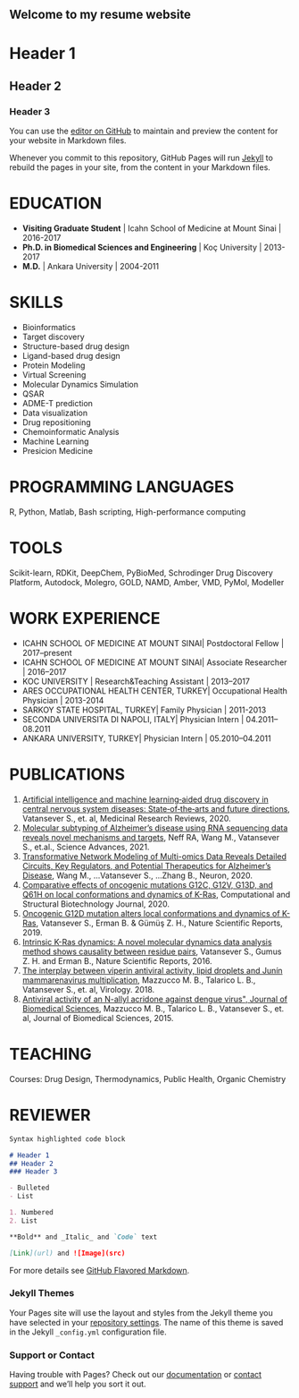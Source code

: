 ## Welcome to my resume website
# Header 1
## Header 2
### Header 3

You can use the [editor on GitHub](https://github.com/sezenv/portfolio/edit/main/README.md) to maintain and preview the content for your website in Markdown files.

Whenever you commit to this repository, GitHub Pages will run [Jekyll](https://jekyllrb.com/) to rebuild the pages in your site, from the content in your Markdown files.

# **EDUCATION**
- **Visiting Graduate Student** | Icahn School of Medicine at Mount Sinai | 2016-2017
- **Ph.D. in Biomedical Sciences and Engineering** | Koç University | 2013-2017
- **M.D.** | Ankara University | 2004-2011

# **SKILLS**
- Bioinformatics
- Target discovery
- Structure-based drug design
- Ligand-based drug design
- Protein Modeling
- Virtual Screening
- Molecular Dynamics Simulation
- QSAR
- ADME-T prediction
- Data visualization
- Drug repositioning
- Chemoinformatic Analysis
- Machine Learning
- Presicion Medicine


# **PROGRAMMING LANGUAGES**
R, Python, Matlab, Bash scripting, High-performance computing


# **TOOLS**
Scikit-learn, RDKit, DeepChem, PyBioMed, Schrodinger Drug Discovery Platform, Autodock, Molegro, GOLD, NAMD, Amber, VMD, PyMol, Modeller

# **WORK EXPERIENCE**
- ICAHN SCHOOL OF MEDICINE AT MOUNT SINAI| Postdoctoral Fellow | 2017–present
- ICAHN SCHOOL OF MEDICINE AT MOUNT SINAI| Associate Researcher | 2016–2017
- KOC UNIVERSITY | Research&Teaching Assistant | 2013–2017
- ARES OCCUPATIONAL HEALTH CENTER, TURKEY| Occupational Health Physician | 2013-2014
- SARKOY STATE HOSPITAL, TURKEY| Family Physician | 2011-2013
- SECONDA UNIVERSITA DI NAPOLI, ITALY| Physician Intern | 04.2011–08.2011
- ANKARA UNIVERSITY, TURKEY| Physician Intern | 05.2010–04.2011

# **PUBLICATIONS**
1. [Artificial intelligence and machine learning‐aided drug discovery in central nervous system diseases: State‐of‐the‐arts and future directions](https://pubmed.ncbi.nlm.nih.gov/33295676/), Vatansever S., et. al, Medicinal Research Reviews, 2020.
2. [Molecular subtyping of Alzheimer’s disease using RNA sequencing data reveals novel mechanisms and targets](https://pubmed.ncbi.nlm.nih.gov/33523961/), Neff RA, Wang M., Vatansever S., et.al., Science Advances, 2021.
3. [Transformative Network Modeling of Multi-omics Data Reveals Detailed Circuits, Key Regulators, and Potential Therapeutics for Alzheimer’s Disease](https://pubmed.ncbi.nlm.nih.gov/33238137/), Wang M., ...Vatansever S., ...Zhang B., Neuron, 2020.
4. [Comparative effects of oncogenic mutations G12C, G12V, G13D, and Q61H on local conformations and dynamics of K-Ras](https://pubmed.ncbi.nlm.nih.gov/32373288/), Computational and Structural Biotechnology Journal, 2020.
5. [Oncogenic G12D mutation alters local conformations and dynamics of K-Ras](https://pubmed.ncbi.nlm.nih.gov/31409810/), Vatansever S., Erman B. & Gümüş Z. H., Nature Scientific Reports, 2019.
6. [Intrinsic K-Ras dynamics: A novel molecular dynamics data analysis method shows causality between residue pairs](https://pubmed.ncbi.nlm.nih.gov/27845397/), Vatansever S., Gumus Z. H. and Erman B., Nature Scientific Reports, 2016.
7. [The interplay between viperin antiviral activity, lipid droplets and Junín mammarenavirus multiplication](https://pubmed.ncbi.nlm.nih.gov/29202415/), Mazzucco M. B., Talarico L. B., Vatansever S., et. al, Virology. 2018.
8. [Antiviral activity of an N-allyl acridone against dengue virus", Journal of Biomedical Sciences](https://pubmed.ncbi.nlm.nih.gov/25908170/), Mazzucco M. B., Talarico L. B., Vatansever S., et. al, Journal of Biomedical Sciences, 2015.

# **TEACHING**
Courses: Drug Design, Thermodynamics, Public Health, Organic Chemistry
# **REVIEWER**

```markdown
Syntax highlighted code block

# Header 1
## Header 2
### Header 3

- Bulleted
- List

1. Numbered
2. List

**Bold** and _Italic_ and `Code` text

[Link](url) and ![Image](src)
```

For more details see [GitHub Flavored Markdown](https://guides.github.com/features/mastering-markdown/).

### Jekyll Themes

Your Pages site will use the layout and styles from the Jekyll theme you have selected in your [repository settings](https://github.com/sezenv/portfolio/settings/pages). The name of this theme is saved in the Jekyll `_config.yml` configuration file.

### Support or Contact

Having trouble with Pages? Check out our [documentation](https://docs.github.com/categories/github-pages-basics/) or [contact support](https://support.github.com/contact) and we’ll help you sort it out.
